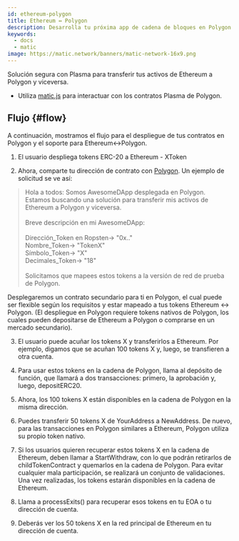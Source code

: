 ```yaml
---
id: ethereum-polygon
title: Ethereum ↔ Polygon
description: Desarrolla tu próxima app de cadena de bloques en Polygon.
keywords:
  - docs
  - matic
image: https://matic.network/banners/matic-network-16x9.png
---
```


Solución segura con Plasma para transferir tus activos de Ethereum a Polygon y viceversa.
* Utiliza [matic.js](https://github.com/maticnetwork/matic.js) para interactuar con los contratos Plasma de Polygon.

<!-- * [getting-started](https://maticnetwork.github.io/matic.js/): Set-up the environment for maticjs.
1. [(Ethereum → Matic)](/docs/develop/maticjs/deposit): Deposit assets from root chain to Matic.
2. [(Matic ↔ Matic)](/docs/develop/maticjs/transfer): Transfer assets between accounts on Matic.
3. [(Matic → Ethereum)](/docs/develop/maticjs/withdraw): Withdraw assets from Matic to root chain. -->

## Flujo {#flow}
A continuación, mostramos el flujo para el despliegue de tus contratos en Polygon y el soporte para Ethereum↔Polygon.

1. El usuario despliega tokens ERC-20 a Ethereum - XToken

2. Ahora, comparte tu dirección de contrato con [Polygon](https://t.me/joinchat/HkoSvlDKW0qKs_kK4Ow0hQ). Un ejemplo de solicitud se ve así:

> Hola a todos: Somos AwesomeDApp desplegada en Polygon. Estamos buscando una solución para transferir mis activos de Ethereum a Polygon y viceversa. <br/><br/>
> Breve descripción en mi AwesomeDApp:<br/><br/>
> Dirección_Token en Ropsten-> "0x.."<br/>
> Nombre_Token-> "TokenX"<br/>
> Símbolo_Token-> "X"<br/>
> Decimales_Token-> "18"<br/><br/>
> Solicitamos que mapees estos tokens a la versión de red de prueba de Polygon.<br/>

Desplegaremos un contrato secundario para ti en Polygon, el cual puede ser flexible según los requisitos y estar mapeado a tus tokens Ethereum ↔ Polygon. (El despliegue en Polygon requiere tokens nativos de Polygon, los cuales pueden depositarse de Ethereum a Polygon o comprarse en un mercado secundario).

3. El usuario puede acuñar los tokens X y transferirlos a Ethereum. Por ejemplo, digamos que se acuñan 100 tokens X y, luego, se transfieren a otra cuenta.

4. Para usar estos tokens en la cadena de Polygon, llama al depósito de función, que llamará a dos transacciones: primero, la aprobación y, luego, depositERC20.

5. Ahora, los 100 tokens X están disponibles en la cadena de Polygon en la misma dirección.

6. Puedes transferir 50 tokens X de YourAddress a NewAddress. De nuevo, para las transacciones en Polygon similares a Ethereum, Polygon utiliza su propio token nativo.

7. Si los usuarios quieren recuperar estos tokens X en la cadena de Ethereum, deben llamar a StartWithdraw, con lo que podrán retirarlos de childTokenContract y quemarlos en la cadena de Polygon. Para evitar cualquier mala participación, se realizará un conjunto de validaciones. Una vez realizadas, los tokens estarán disponibles en la cadena de Ethereum.

8. Llama a processExits() para recuperar esos tokens en tu EOA o tu dirección de cuenta.

9. Deberás ver los 50 tokens X en la red principal de Ethereum en tu dirección de cuenta.
